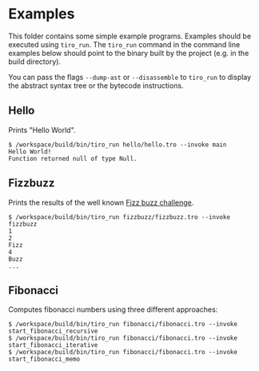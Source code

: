 # Examples

This folder contains some simple example programs. Examples should be executed using `tiro_run`.
The `tiro_run` command in the command line examples below should point to the binary built by the project (e.g. in the build directory).

You can pass the flags `--dump-ast` or `--disassemble` to `tiro_run` to display the abstract syntax tree or the bytecode instructions.

## Hello

Prints "Hello World".

    $ /workspace/build/bin/tiro_run hello/hello.tro --invoke main
    Hello World!
    Function returned null of type Null.

## Fizzbuzz

Prints the results of the well known [Fizz buzz challenge](https://en.wikipedia.org/wiki/Fizz_buzz).

    $ /workspace/build/bin/tiro_run fizzbuzz/fizzbuzz.tro --invoke fizzbuzz
    1
    2
    Fizz
    4
    Buzz
    ...

## Fibonacci

Computes fibonacci numbers using three different approaches:

    $ /workspace/build/bin/tiro_run fibonacci/fibonacci.tro --invoke start_fibonacci_recursive
    $ /workspace/build/bin/tiro_run fibonacci/fibonacci.tro --invoke start_fibonacci_iterative
    $ /workspace/build/bin/tiro_run fibonacci/fibonacci.tro --invoke start_fibonacci_memo
